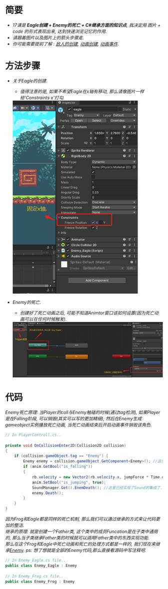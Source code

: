 # 简要
- *17课是 **Eagle创建 + Enemy的死亡 + C#继承方面的知识点**, 我决定用 *图片 + code* 的形式表现出来, 达到快速浏览记忆的作用.*  
- *请跟着图片以及图片上的箭头步骤走.*  
- *你可能需要提前了解 : [敌人的创建](https://github.com/Sugar0612/Fox/blob/main/Menu/13.Enemy/13.Enemy.md), [动画创建](https://github.com/Sugar0612/Fox/blob/main/Menu/06.AnimationEffects/06.AnimationEffects.md), [动画事件](https://github.com/Sugar0612/Fox/blob/main/Menu/16.AnimationEvents/16.AnimationEvents.md).*  

# 方法步骤  

- *关于Eagle的创建.*
  - *值得注意的是, 如果不希望Eagle在x轴有移动, 那么请像图片一样给'Constraints x'打勾.*  
  <img src = "https://raw.githubusercontent.com/Sugar0612/Fox/main/Menu/17.ClassInheritanceMakesMoreEnemies/image/17_1.png" width="400" alt="">  

- *Enemy的死亡.*
  - *创建好了死亡动画之后, 可能不知道Animtor窗口该如何设置(因为死亡动画可以在任何时候触发).*  
  <img src = "https://raw.githubusercontent.com/Sugar0612/Fox/main/Menu/17.ClassInheritanceMakesMoreEnemies/image/17_2.jpg" width="500" alt="">  

# 代码  
*Enemy死亡原理: 当Player的coll与Enemy触碰的时候(通过tag检测), 如果Player是在Falling阶段, 可以销毁(其实可以写的更加精细), 然后在Enemy生成gameobject实例播放死亡动画, 当死亡动画结束后开启动画事件销毁该角色.*  

```cs
// In PlayerControll.cs..

private void OnCollisionEnter2D(Collision2D collision)
{
    if (collision.gameObject.tag == "Enemy") {
        Enemy enemy = collision.gameObject.GetComponent<Enemy>(); //这里已经开始继承获取了...继承内容下面有.
        if (anim.GetBool("is_falling"))
        { 
            rb.velocity = new Vector2(rb.velocity.x, jumpForce * Time.deltaTime);
            anim.SetBool("is_jumping", true);
            SoundManager.Get().EnemDeath(); //这里已经实现了Sound的集成了..
            enemy.Death();
        }
    } 
}
```  
*因为Frog和Eagle都是同样的死亡机制, 那么我们可以通过继承的方式来让代码更加的整洁.*  
*继承的原理: 就是创建一个Father类, 这个类中的成员Funcation是在子类中通用的, 那么当子类继承Father类的时候就可以调用Father类中的东西实现功能.*  
*那么在这个Frog和Eagle中死亡动画和死亡的处理方式都是一样的, 我们现在来继承[Enemy](https://github.com/Sugar0612/Fox/blob/main/Assets/Scripts/Enemy.cs). ps: 想了想就是全部的Enemy代码,那么直接看源码中写注释吧.*  
```cs
// In Enemy_Eagle.cs file..
public class Enemy_Eagle : Enemy

// In Enemy_Frog.cs file..
public class Enemy_Frog : Enemy

```
